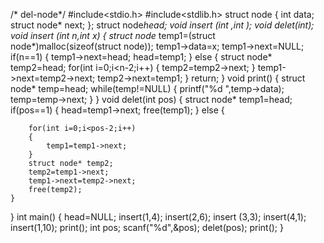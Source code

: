 /* del-node*/
#include<stdio.h>
#include<stdlib.h>
struct node
{
	int data;
	struct node* next;
};
struct node*head;
void insert (int ,int );
void delet(int);
void insert (int n,int x)
{
	struct node* temp1=(struct node*)malloc(sizeof(struct node));
	temp1->data=x;
	temp1->next=NULL;
	if(n==1)
	{
		temp1->next=head;
		head=temp1;
	}
	else
	{
		struct node* temp2=head;
		for(int i=0;i<n-2;i++)
		{
			temp2=temp2->next;
		}
		temp1->next=temp2->next;
		temp2->next=temp1;
	}
	return;
}
void print()
{
	struct node* temp=head;
	while(temp!=NULL)
	{
		printf("%d ",temp->data);
		temp=temp->next;
	}
}
 void delet(int pos)
{
struct node* temp1=head;
	if(pos==1)
	{
		head=temp1->next;
		free(temp1);
	}
	else
	{
		
		for(int i=0;i<pos-2;i++)
		{
			temp1=temp1->next;
		}
		struct node* temp2;
		temp2=temp1->next;
		temp1->next=temp2->next;
		free(temp2);
	}
}
int main()
{
	head=NULL;
	insert(1,4);
	insert(2,6);
	insert (3,3);
	insert(4,1);
	insert(1,10);
	print();
	int pos;
	scanf("%d",&pos);
	delet(pos);
	print(); 
}
